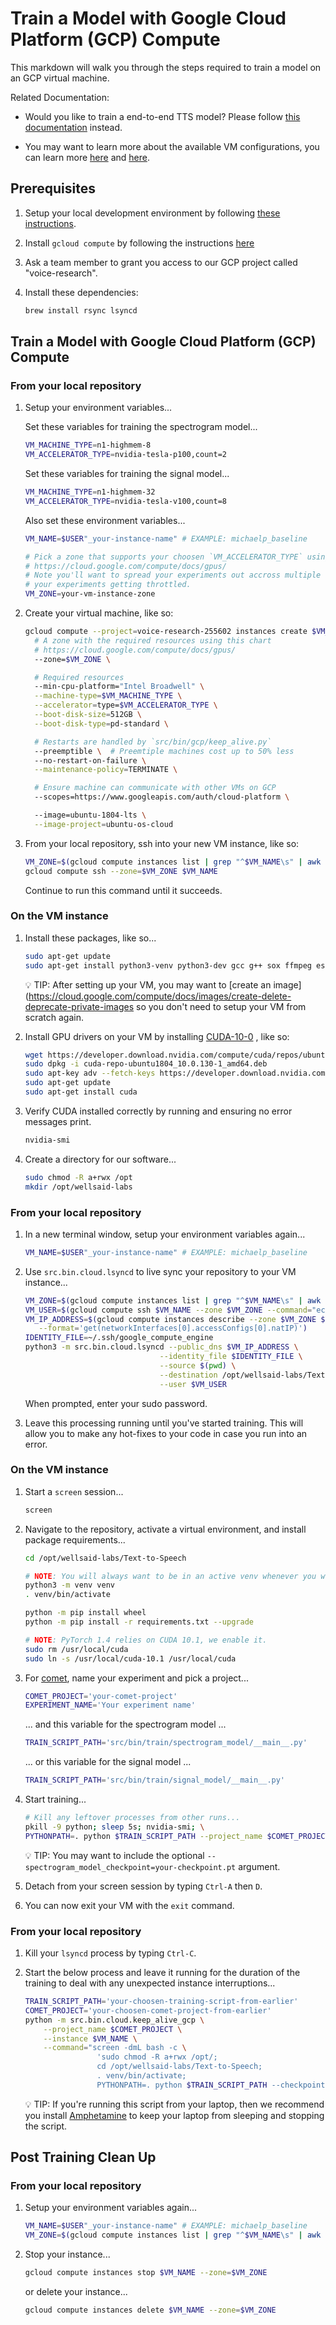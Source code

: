 # Train a Model with Google Cloud Platform (GCP) Compute

This markdown will walk you through the steps required to train a model on an GCP virtual
machine.

Related Documentation:

- Would you like to train a end-to-end TTS model? Please follow
  [this documentation](TRAIN_TTS_MODEL_GCP.md) instead.

- You may want to learn more about the available VM configurations, you can learn more
  [here](https://console.cloud.google.com/compute/instancesAdd?project=voice-research-255602&organizationId=530338208816)
  and [here](https://cloud.google.com/sdk/gcloud/reference/compute/instances/create).

## Prerequisites

1. Setup your local development environment by following [these instructions](LOCAL_SETUP.md).

1. Install `gcloud compute` by following the instructions
   [here](https://cloud.google.com/compute/docs/gcloud-compute/)

1. Ask a team member to grant you access to our GCP project called "voice-research".

1. Install these dependencies:

   ```bash
   brew install rsync lsyncd
   ```

## Train a Model with Google Cloud Platform (GCP) Compute

### From your local repository

1. Setup your environment variables...

   Set these variables for training the spectrogram model...

   ```bash
   VM_MACHINE_TYPE=n1-highmem-8
   VM_ACCELERATOR_TYPE=nvidia-tesla-p100,count=2
   ```

   Set these variables for training the signal model...

   ```bash
   VM_MACHINE_TYPE=n1-highmem-32
   VM_ACCELERATOR_TYPE=nvidia-tesla-v100,count=8
   ```

   Also set these environment variables...

   ```bash
   VM_NAME=$USER"_your-instance-name" # EXAMPLE: michaelp_baseline

   # Pick a zone that supports your choosen `VM_ACCELERATOR_TYPE` using this chart:
   # https://cloud.google.com/compute/docs/gpus/
   # Note you'll want to spread your experiments out accross multiple zones to mitigate the risk of
   # your experiments getting throttled.
   VM_ZONE=your-vm-instance-zone
   ```

1. Create your virtual machine, like so:

   ```bash
   gcloud compute --project=voice-research-255602 instances create $VM_NAME \
     # A zone with the required resources using this chart
     # https://cloud.google.com/compute/docs/gpus/
     --zone=$VM_ZONE \

     # Required resources
     --min-cpu-platform="Intel Broadwell" \
     --machine-type=$VM_MACHINE_TYPE \
     --accelerator=type=$VM_ACCELERATOR_TYPE \
     --boot-disk-size=512GB \
     --boot-disk-type=pd-standard \

     # Restarts are handled by `src/bin/gcp/keep_alive.py`
     --preemptible \  # Preemtiple machines cost up to 50% less
     --no-restart-on-failure \
     --maintenance-policy=TERMINATE \

     # Ensure machine can communicate with other VMs on GCP
     --scopes=https://www.googleapis.com/auth/cloud-platform \

     --image=ubuntu-1804-lts \
     --image-project=ubuntu-os-cloud
   ```

1. From your local repository, ssh into your new VM instance, like so:

   ```bash
   VM_ZONE=$(gcloud compute instances list | grep "^$VM_NAME\s" | awk '{ print $2 }')
   gcloud compute ssh --zone=$VM_ZONE $VM_NAME
   ```

   Continue to run this command until it succeeds.

### On the VM instance

1. Install these packages, like so...

   ```bash
   sudo apt-get update
   sudo apt-get install python3-venv python3-dev gcc g++ sox ffmpeg espeak -y
   ```

   💡 TIP: After setting up your VM, you may want to
   [create an image](https://cloud.google.com/compute/docs/images/create-delete-deprecate-private-images
   so you don't need to setup your VM from scratch again.

1. Install GPU drivers on your VM by installing
   [CUDA-10-0](https://developer.nvidia.com/cuda-10.0-download-archive?target_os=Linux&target_arch=x86_64&target_distro=Ubuntu&target_version=1804&target_type=debnetwork)
   , like so:

   ```bash
   wget https://developer.download.nvidia.com/compute/cuda/repos/ubuntu1804/x86_64/cuda-repo-ubuntu1804_10.0.130-1_amd64.deb
   sudo dpkg -i cuda-repo-ubuntu1804_10.0.130-1_amd64.deb
   sudo apt-key adv --fetch-keys https://developer.download.nvidia.com/compute/cuda/repos/ubuntu1804/x86_64/7fa2af80.pub
   sudo apt-get update
   sudo apt-get install cuda
   ```

1. Verify CUDA installed correctly by running and ensuring no error messages print.

   ```bash
   nvidia-smi
   ```

1. Create a directory for our software...

   ```bash
   sudo chmod -R a+rwx /opt
   mkdir /opt/wellsaid-labs
   ```

### From your local repository

1. In a new terminal window, setup your environment variables again...

   ```bash
   VM_NAME=$USER"_your-instance-name" # EXAMPLE: michaelp_baseline
   ```

1. Use `src.bin.cloud.lsyncd` to live sync your repository to your VM instance...

   ```bash
   VM_ZONE=$(gcloud compute instances list | grep "^$VM_NAME\s" | awk '{ print $2 }')
   VM_USER=$(gcloud compute ssh $VM_NAME --zone $VM_ZONE --command="echo $USER")
   VM_IP_ADDRESS=$(gcloud compute instances describe --zone $VM_ZONE $VM_NAME \
      --format='get(networkInterfaces[0].accessConfigs[0].natIP)')
   IDENTITY_FILE=~/.ssh/google_compute_engine
   python3 -m src.bin.cloud.lsyncd --public_dns $VM_IP_ADDRESS \
                                 --identity_file $IDENTITY_FILE \
                                 --source $(pwd) \
                                 --destination /opt/wellsaid-labs/Text-to-Speech \
                                 --user $VM_USER
   ```

   When prompted, enter your sudo password.

1. Leave this processing running until you've started training. This will allow you to make any
   hot-fixes to your code in case you run into an error.

### On the VM instance

1. Start a `screen` session...

   ```bash
   screen
   ```

1. Navigate to the repository, activate a virtual environment, and install package requirements...

   ```bash
   cd /opt/wellsaid-labs/Text-to-Speech

   # NOTE: You will always want to be in an active venv whenever you want to work with python.
   python3 -m venv venv
   . venv/bin/activate

   python -m pip install wheel
   python -m pip install -r requirements.txt --upgrade

   # NOTE: PyTorch 1.4 relies on CUDA 10.1, we enable it.
   sudo rm /usr/local/cuda
   sudo ln -s /usr/local/cuda-10.1 /usr/local/cuda
   ```

1. For [comet](https://www.comet.ml/wellsaid-labs), name your experiment and pick a project...

   ```bash
   COMET_PROJECT='your-comet-project'
   EXPERIMENT_NAME='Your experiment name'
   ```

   ... and this variable for the spectrogram model ...

   ```bash
   TRAIN_SCRIPT_PATH='src/bin/train/spectrogram_model/__main__.py'
   ```

   ... or this variable for the signal model ...

   ```bash
   TRAIN_SCRIPT_PATH='src/bin/train/signal_model/__main__.py'
   ```

1. Start training...

   ```bash
   # Kill any leftover processes from other runs...
   pkill -9 python; sleep 5s; nvidia-smi; \
   PYTHONPATH=. python $TRAIN_SCRIPT_PATH --project_name $COMET_PROJECT --name "$EXPERIMENT_NAME";
   ```

   💡 TIP: You may want to include the optional `--spectrogram_model_checkpoint=your-checkpoint.pt`
   argument.

1. Detach from your screen session by typing `Ctrl-A` then `D`.

1. You can now exit your VM with the `exit` command.

### From your local repository

1. Kill your `lsyncd` process by typing `Ctrl-C`.

1. Start the below process and leave it running for the duration of the training to deal with any
   unexpected instance interruptions...

   ```bash
   TRAIN_SCRIPT_PATH='your-choosen-training-script-from-earlier'
   COMET_PROJECT='your-choosen-comet-project-from-earlier'
   python -m src.bin.cloud.keep_alive_gcp \
       --project_name $COMET_PROJECT \
       --instance $VM_NAME \
       --command="screen -dmL bash -c \
                   'sudo chmod -R a+rwx /opt/;
                   cd /opt/wellsaid-labs/Text-to-Speech;
                   . venv/bin/activate;
                   PYTHONPATH=. python $TRAIN_SCRIPT_PATH --checkpoint;'"
   ```

   💡 TIP: If you're running this script from your laptop, then we recommend you install
   [Amphetamine](https://apps.apple.com/us/app/amphetamine/id937984704?mt=12) to keep your laptop
   from sleeping and stopping the script.

## Post Training Clean Up

### From your local repository

1. Setup your environment variables again...

   ```bash
   VM_NAME=$USER"_your-instance-name" # EXAMPLE: michaelp_baseline
   VM_ZONE=$(gcloud compute instances list | grep "^$VM_NAME\s" | awk '{ print $2 }')
   ```

1. Stop your instance...

   ```bash
   gcloud compute instances stop $VM_NAME --zone=$VM_ZONE
   ```

   or delete your instance...

   ```bash
   gcloud compute instances delete $VM_NAME --zone=$VM_ZONE
   ```
